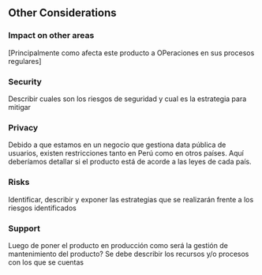 ## Other Considerations

### Impact on other areas
[Principalmente como afecta este producto a OPeraciones en sus procesos regulares]

### Security
Describir cuales son los riesgos de seguridad y cual es la estrategia para mitigar

### Privacy
Debido a que estamos en un negocio que gestiona data pública de usuarios, existen restricciones tanto en Perú como en otros países. Aquí deberíamos detallar si el producto está de acorde a las leyes de cada país.

### Risks
Identificar, describir y exponer las estrategias que se realizarán frente a los riesgos identificados

### Support
Luego de poner el producto en producción como será la gestión de mantenimiento del producto? Se debe describir los recursos y/o procesos con los que se cuentas